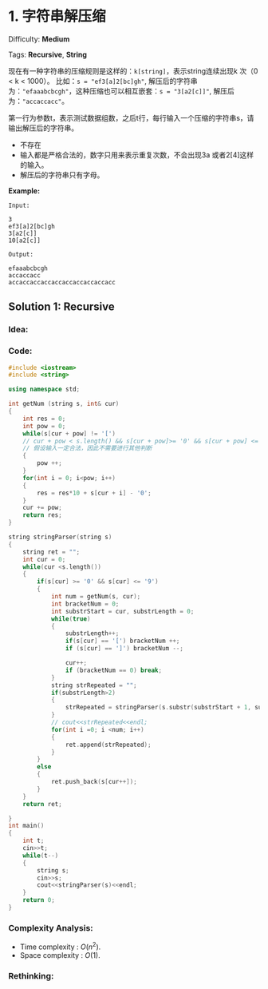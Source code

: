 # 1. 字符串解压缩

Difficulty: **Medium**

Tags: **Recursive**, **String**

现在有一种字符串的压缩规则是这样的：`k[string]`，表示string连续出现k 次（0 < k < 1000）。
比如：`s = "ef3[a]2[bc]gh"`, 解压后的字符串为：`"efaaabcbcgh"`，这种压缩也可以相互嵌套：`s = "3[a2[c]]"`, 解压后为：`"accaccacc"`。

第一行为参数t，表示测试数据组数，之后t行，每行输入一个压缩的字符串s，请输出解压后的字符串。

- 不存在
- 输入都是严格合法的，数字只用来表示重复次数，不会出现3a 或者2[4]这样的输入。
- 解压后的字符串只有字母。

**Example:**

```
Input:

3
ef3[a]2[bc]gh
3[a2[c]]
10[a2[c]]

Output:

efaaabcbcgh
accaccacc
accaccaccaccaccaccaccaccaccacc
```
## Solution 1: Recursive

### Idea: 


### Code: 

```c++
#include <iostream>
#include <string>

using namespace std;

int getNum (string s, int& cur)
{
    int res = 0;
    int pow = 0;
    while(s[cur + pow] != '[') 
    // cur + pow < s.length() && s[cur + pow]>= '0' && s[cur + pow] <= '9' 
    // 假设输入一定合法，因此不需要进行其他判断
    {
        pow ++;
    }
    for(int i = 0; i<pow; i++)
    {
        res = res*10 + s[cur + i] - '0';
    }
    cur += pow;
    return res;
}

string stringParser(string s)
{
    string ret = "";
    int cur = 0;
    while(cur <s.length())
    {
        if(s[cur] >= '0' && s[cur] <= '9')
        {
            int num = getNum(s, cur);
            int bracketNum = 0;
            int substrStart = cur, substrLength = 0;
            while(true)
            {
                substrLength++;
                if(s[cur] == '[') bracketNum ++;
                if (s[cur] == ']') bracketNum --;

                cur++;
                if (bracketNum == 0) break;
            }
            string strRepeated = "";
            if(substrLength>2)
            {
                strRepeated = stringParser(s.substr(substrStart + 1, substrLength-2));
            }
            // cout<<strRepeated<<endl;
            for(int i =0; i <num; i++)
            {
                ret.append(strRepeated);
            }
        }
        else
        {
            ret.push_back(s[cur++]);
        }
    }
    return ret;

}
int main()
{
    int t;
    cin>>t;
    while(t--)
    {
        string s;
        cin>>s;
        cout<<stringParser(s)<<endl;
    }
    return 0;
}

```

### Complexity Analysis: 

- Time complexity : $O(n^2)$. 
- Space complexity : $O(1)$. 

### Rethinking:
